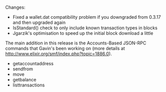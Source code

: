 Changes:
* Fixed a wallet.dat compatibility problem if you downgraded from 0.3.17 and then upgraded again
* IsStandard() check to only include known transaction types in blocks
* Jgarzik's optimisation to speed up the initial block download a little

The main addition in this release is the Accounts-Based JSON-RPC commands that Gavin's been working on (more details at http://www.elixir.org/smf/index.php?topic=1886.0).  
* getaccountaddress
* sendfrom
* move
* getbalance
* listtransactions
